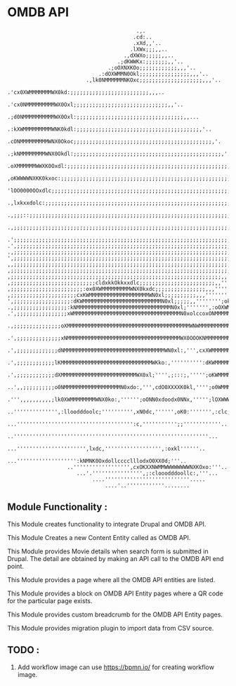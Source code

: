 # OMDB API

                                             .,.
                                            .cd:..
                                            .xXd,,'..
                                           .lXWx;;;,,..
                                         .,dXWXo;;;;;,,..
                                       .;dKWWKx:;;;;;;;,,'..
                                    .;oOXNXKOo;;;;;;;;;;;;,,,'..
                                 .:dOXWMMN0Okl;;;;;;;;;;;;;;;;,,,'..
                             .,lk0NMMMMMMNKOxc;;;;;;;;;;;;;;;;;;;;,,,'..
                         .'cx0XWMMMMMMMWX0kd:;;;;;;;;;;;;;;;;;;;;;;;;;,,,..
                      .'cx0NMMMMMMMMMWX0Oxl;;;;;;;;;;;;;;;;;;;;;;;;;;;;;;,,'..
                    .;d0NMMMMMMMMMMWX0Oxl:;;;;;;;;;;;;;;;;;;;;;;;;;;;;;;;;;;,,...
                  .:kXWMMMMMMMMMWNK0kdl:;;;;;;;;;;;;;;;;;;;;;;;;;;;;;;;;;;;;;;;,'..
                .cONMMMMMMMMMWNX0Okoc;;;;;;;;;;;;;;;;;;;;;;;;;;;;;;;;;;;;;;;;;;;;,'.
              .;kNMMMMMMMMWNX0Okdl:;;;;;;;;;;;;;;;;;;;;;;;;;;;;;;;;;;;;;;;;;;;;;;;,'..
             .oXMMMMMMWWXK0Oxdl:;;;;;;;;;;;;;;;;;;;;;;;;;;;;;;;;;;;;;;;;;;;;;;;;;;;,'..
            ,oKWWWWNXKK0kxoc:;;;;;;;;;;;;;;;;;;;;;;;;;;;;;;;;;;;;;;;;;;;;;;;;;;;;;;;,'..
           'lOO0000OOxdlc;;;;;;;;;;;;;;;;;;;;;;;;;;;;;;;;;;;;;;;;;;;;;;;;;;;;;;;;;;;,'''.
          .,lxkxxdolc:;;;;;;;;;;;;;;;;;;;;;;;;;;;;;;;;;;;;;;;;;;;;;;;;;;;;;;;;;;;;;;,''''..
         .,;;;::;;;;;;;;;;;;;;;;;;;;;;;;;;;;;;;;;;;;;;;;;;;;;;;;;;;;;;;;;;;;;;;;;;;,,'''''..
        .,;;;;;;;;;;;;;;;;;;;;;;;;;;;;;;;;;;;;;;;;;;;;;;;;;;;;;;;;;;;;;;;;;;;;;;;;;,'''''''.
       .';;;;;;;;;;;;;;;;;;;;;;;;;;;;;;;;;;;;;;;;;;;;;;;;;;;;;;;;;;;;;;;;;;;;;;;;;,,'''''''..
    .',;;;;;;;;;;;;;;;;;;;;;;;;;;;;;;;;;;;;;;;;;;;;;;;;;;;;;;;;;;;;;;;;;;;;;;;;,,'''''''''..
    .,;;;;;;;;;;;;;;;;;;;;;;;;;;;;;;;;;;;;;;;;;;;;;;;;;;;;;;;;;;;;;;;;;;;;;;;;,,''''''''''..
    ',;;;;;;;;;;;;;;;;;;;;;;;;;;;;;;;;;;;;;;;;;;;;;;;;;;;;;;;;;;;;;;;;;;;;;;;,,''''''''''''.
    ,,;;;;;;;;;;;;;;;;;;;;;;;;;;;;;;;;;;;;;;;;;;;;;;;;;;;;;;;;;;;;;;;;;;;;;,,''''''''''''''.
    ,;;;;;;;;;;;;;;;;;;;;;;;;;;;;;;;;;;;;;;;;;;;;;;;;;;;;;;;;;;;;;;;;;;;;;,,'''''''''''''''.
    ,;;;;;;;;;;;;;;;;;;;;;;;;;;;;;;;;;;;;;;;;;;;;;;;;;;;;;;;;;;;;;;;;;;;,,''''''''''''''''''
    ,;;;;;;;;;;;;;;;;;;;;;;;;;;;cldxkkOkkxxdlc;;;;;;;;;;;;;;;;;;;;;;;;,,''''''''''',''''''''
    ,;;;;;;;;;;;;;;;;;;;;;;;:ox0XWMMMMMMMMMWNX0kxdc;;;;;;;;;;;;;;;;,,,'''''''';cdk00Okl,''''
    ,;;;;;;;;;;;;;;;;;;;;;cxKWMMMMMMMMMMMMMMMMMMMWN0xl;;;;;;;;;;,,,'''''''';lkKWMMMMMMW0c'''
    ',;;;;;;;;;;;;;;;;;;:dKWMMMMMMMMMMMMMMMMMMMMMMMMMN0xl;;;;;,,'''''''';okXWMMMMMMMMMMM0:'.
    .,;;;;;;;;;;;;;;;;;:kNMMMMMMMMMMMMMMMMMMMMMMMMMMMMMMN0xl;''''''',:oOXWMMMMMMMMMMMMMMNd'.
    .',;;;;;;;;;;;;;;;;xWMMMMMMMMMMMMMMMMMMMMMMMMMMMMMMMMMMN0xolccoxONMMMMMMMMMMMMMMMMMMWd'.
     .,;;;;;;;;;;;;;;;oXMMMMMMMMMMMMMMMMMMMMMMMMMMMMMMMMMMMMMMMWNWMMMMMMMMMMMMMMMMMMMMMMXl..
     .',;;;;;;;;;;;;;;xNMMMMMMMMMMMMMMMMMMMMMMMMMMMMMMMMMMMMWX0OOOKNMMMMMMMMMMMMMMMMMMMM0;.
      .',;;;;;;;;;;;;;dNMMMMMMMMMMMMMMMMMMMMMMMMMMMMMMMMWN0xl:,''',cxXWMMMMMMMMMMMMMMMMWd.
       .',;;;;;;;;;;;;lKMMMMMMMMMMMMMMMMMMMMMMMMMMMMMWKko:,'''''''''':dKWMMMMMMMMMMMMMWk,
        .',;;;;;;;;;;;;dXMMMMMMMMMMMMMMMMMMMMMMMMWX0xl;'''',;:::;,''''';oKWMMMMMMMMMMWO,
         ..',,;;;;;;;;;;o0NMMMMMMMMMMMMMMMMMMN0xdo:,''',cdO0XXXXK0kl,'''';o0WMMMMMMMNd,
           .''',,,,,,,,,,;lk0XWMMMMMMMMWNX0ko:,'''''';oONN0xdoodx0NNx,''''';lOXWWWXkc.
            ..'''''''''''''',:lloodddoolc;'''''''''',xN0dc,'''''',oK0:''''''',:clc;..
             ...''''''''''''''''''''''''''''''''''''':c,''''''''''';;''''''''''''..
               ..''''''''''''''''''''''''''''''''''''''''''''''''''''''''''''''...
                 ...'''''''''''''''''''''',lxdc,'''''''''''''''''',:oxkl''''''..
                    ...''''''''''''''''''':kNMNK0OxdollcccclllodxO0XX0d;'''..
                       ..'''''''''''''''''',cxOKXXNWMMWWWWWWWWNXKOxo:'''..
                          ...'.'''''''''''''''',;:clooodddoollc:,'''...
                               ....'''''''''''''''''''''''''''.....
                                   ....'..''''''''''''........

## Module Functionality :

This Module creates functionality to integrate Drupal and OMDB API.

This Module Creates a new Content Entity called as OMDB API.

This Module provides Movie details when search form is submitted in Drupal.
The detail are obtained by making an API call to the OMDB API end point.

This Module provides a page where all the OMDB API entities are listed.

This Module provides a block on OMDB API Entity pages where a QR code for
the particular page exists.

This Module provides custom breadcrumb for the OMDB API Entity pages.

This Module provides migration plugin to import data from CSV source.


## TODO :

1. Add workflow image can use https://bpmn.io/ for creating workflow image.
